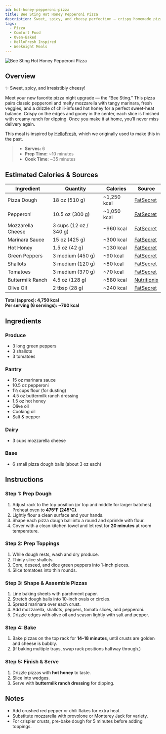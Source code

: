 ```yaml
---
id: hot-honey-pepperoni-pizza
title: Bee Sting Hot Honey Pepperoni Pizza
description: Sweet, spicy, and cheesy perfection — crispy homemade pizza topped with marinara, mozzarella, green pepper, and pepperoni, finished with a drizzle of hot honey and served with ranch for dipping.
tags:
  - Pizza
  - Comfort Food
  - Oven-Baked
  - HelloFresh Inspired
  - Weeknight Meals
---
```


![Bee Sting Hot Honey Pepperoni Pizza](/img/comfort/hot_honey_pepperoni_pizza/cover.png)

## Overview

✨ Sweet, spicy, and irresistibly cheesy!

Meet your new favorite pizza night upgrade — the “Bee Sting.” This pizza pairs classic pepperoni and melty mozzarella with tangy marinara, fresh veggies, and a drizzle of chili-infused hot honey for a perfect sweet-heat balance. Crispy on the edges and gooey in the center, each slice is finished with creamy ranch for dipping. Once you make it at home, you’ll never miss delivery again.

This meal is inspired by [HelloFresh], which we originally used to make this in the past.

> - **Serves:** 6
> - **Prep Time:** ~10 minutes
> - **Cook Time:** ~35 minutes

## Estimated Calories & Sources

| **Ingredient**    | **Quantity**           | **Calories** | **Source**                                                                                              |
| ----------------- | ---------------------- | ------------ | ------------------------------------------------------------------------------------------------------- |
| Pizza Dough       | 18 oz (510 g)          | ~1,250 kcal  | [FatSecret](https://www.fatsecret.com/calories-nutrition/generic/pizza-dough)                           |
| Pepperoni         | 10.5 oz (300 g)        | ~1,050 kcal  | [FatSecret](https://www.fatsecret.com/calories-nutrition/generic/pepperoni)                             |
| Mozzarella Cheese | 3 cups (12 oz / 340 g) | ~960 kcal    | [FatSecret](https://www.fatsecret.com/calories-nutrition/generic/mozzarella-cheese-part-skim)           |
| Marinara Sauce    | 15 oz (425 g)          | ~300 kcal    | [FatSecret](https://www.fatsecret.com/calories-nutrition/usda/marinara-sauce)                           |
| Hot Honey         | 1.5 oz (42 g)          | ~130 kcal    | [FatSecret](https://www.fatsecret.com/calories-nutrition/generic/honey)                                 |
| Green Peppers     | 3 medium (450 g)       | ~90 kcal     | [FatSecret](https://www.fatsecret.com/calories-nutrition/usda/peppers-green-sweet)                      |
| Shallots          | 3 medium (120 g)       | ~80 kcal     | [FatSecret](https://www.fatsecret.com/calories-nutrition/usda/shallots)                                 |
| Tomatoes          | 3 medium (370 g)       | ~70 kcal     | [FatSecret](https://www.fatsecret.com/calories-nutrition/usda/tomatoes-red-ripe-raw-year-round-average) |
| Buttermilk Ranch  | 4.5 oz (128 g)         | ~580 kcal    | [Nutritionix](https://www.nutritionix.com/food/buttermilk-ranch-dressing)                               |
| Olive Oil         | 2 tbsp (28 g)          | ~240 kcal    | [FatSecret](https://www.fatsecret.com/calories-nutrition/generic/olive-oil)                             |

**Total (approx): 4,750 kcal**  
**Per serving (6 servings): ~790 kcal**

## Ingredients

### Produce

- 3 long green peppers
- 3 shallots
- 3 tomatoes

### Pantry

- 15 oz marinara sauce
- 10.5 oz pepperoni
- 1½ cups flour (for dusting)
- 4.5 oz buttermilk ranch dressing
- 1.5 oz hot honey
- Olive oil
- Cooking oil
- Salt & pepper

### Dairy

- 3 cups mozzarella cheese

### Base

- 6 small pizza dough balls (about 3 oz each)

## Instructions

### Step 1: Prep Dough

1. Adjust rack to the top position (or top and middle for larger batches). Preheat oven to **475°F (245°C)**.
2. Lightly flour a clean surface and your hands.
3. Shape each pizza dough ball into a round and sprinkle with flour.
4. Cover with a clean kitchen towel and let rest for **20 minutes** at room temperature.

### Step 2: Prep Toppings

1. While dough rests, wash and dry produce.
2. Thinly slice shallots.
3. Core, deseed, and dice green peppers into 1-inch pieces.
4. Slice tomatoes into thin rounds.

### Step 3: Shape & Assemble Pizzas

1. Line baking sheets with parchment paper.
2. Stretch dough balls into 10-inch ovals or circles.
3. Spread marinara over each crust.
4. Add mozzarella, shallots, peppers, tomato slices, and pepperoni.
5. Drizzle edges with olive oil and season lightly with salt and pepper.

### Step 4: Bake

1. Bake pizzas on the top rack for **14–18 minutes**, until crusts are golden and cheese is bubbly.
2. (If baking multiple trays, swap rack positions halfway through.)

### Step 5: Finish & Serve

1. Drizzle pizzas with **hot honey** to taste.
2. Slice into wedges.
3. Serve with **buttermilk ranch dressing** for dipping.

## Notes

- Add crushed red pepper or chili flakes for extra heat.
- Substitute mozzarella with provolone or Monterey Jack for variety.
- For crispier crusts, pre-bake dough for 5 minutes before adding toppings.

[HelloFresh]: https://www.hellofresh.com/recipes/bee-sting-hot-honey-pepperoni-pizza-6799100234c8192eb6a1b59c
